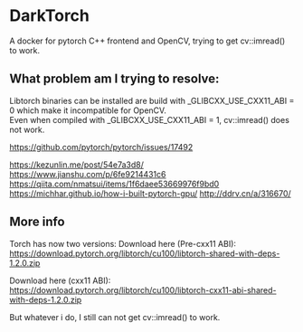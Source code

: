 # DarkTorch

A docker for pytorch C++ frontend and OpenCV, trying to get cv::imread() to work. 

## What problem am I trying to resolve:
Libtorch binaries can be installed are build with _GLIBCXX_USE_CXX11_ABI = 0 which make it incompatible for OpenCV.  
Even when compiled with _GLIBCXX_USE_CXX11_ABI = 1, cv::imread() does not work. 

https://github.com/pytorch/pytorch/issues/17492

https://kezunlin.me/post/54e7a3d8/
https://www.jianshu.com/p/6fe9214431c6
https://qiita.com/nmatsui/items/1f6daee53669976f9bd0
https://michhar.github.io/how-i-built-pytorch-gpu/
http://ddrv.cn/a/316670/

## More info

Torch has now two versions:
Download here (Pre-cxx11 ABI): 
https://download.pytorch.org/libtorch/cu100/libtorch-shared-with-deps-1.2.0.zip

Download here (cxx11 ABI): 
https://download.pytorch.org/libtorch/cu100/libtorch-cxx11-abi-shared-with-deps-1.2.0.zip

But whatever i do, I still can not get cv::imread() to work. 
